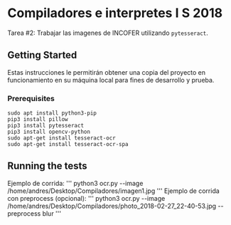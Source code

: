 # Compiladores e interpretes I S 2018

Tarea #2: Trabajar las imagenes de INCOFER utilizando ```pytesseract```.

## Getting Started

Estas instrucciones le permitirán obtener una copia del proyecto en funcionamiento en su máquina local para fines de desarrollo y prueba.

### Prerequisites

```
sudo apt install python3-pip
pip3 install pillow
pip3 install pytesseract
pip3 install opencv-python
sudo apt-get install tesseract-ocr
sudo apt-get install tesseract-ocr-spa
```

## Running the tests

Ejemplo de corrida:
'''
	python3 ocr.py --image /home/andres/Desktop/Compiladores/imagen1.jpg
'''
Ejemplo de corrida con preprocess (opcional):
'''
	python3 ocr.py --image /home/andres/Desktop/Compiladores/photo_2018-02-27_22-40-53.jpg --preprocess blur
'''
